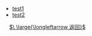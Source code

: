 - [test1](实用工具/测试/test2.md)
- [test2](实用工具/测试/test3.md)


&nbsp;
&nbsp;
[$\ \large{\longleftarrow 返回}$](README.md)